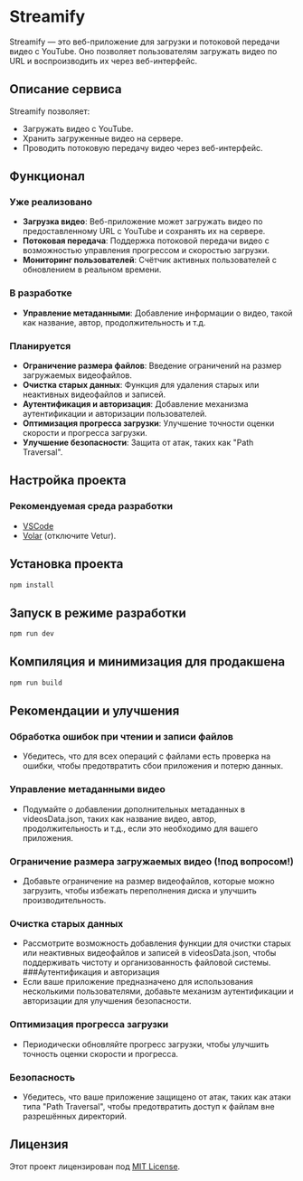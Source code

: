 # Streamify

Streamify — это веб-приложение для загрузки и потоковой передачи видео с YouTube. Оно позволяет пользователям загружать видео по URL и воспроизводить их через веб-интерфейс.

## Описание сервиса

Streamify позволяет:

- Загружать видео с YouTube.
- Хранить загруженные видео на сервере.
- Проводить потоковую передачу видео через веб-интерфейс.

## Функционал

### Уже реализовано

- **Загрузка видео**: Веб-приложение может загружать видео по предоставленному URL с YouTube и сохранять их на сервере.
- **Потоковая передача**: Поддержка потоковой передачи видео с возможностью управления прогрессом и скоростью загрузки.
- **Мониторинг пользователей**: Счётчик активных пользователей с обновлением в реальном времени.

### В разработке

- **Управление метаданными**: Добавление информации о видео, такой как название, автор, продолжительность и т.д.

### Планируется

- **Ограничение размера файлов**: Введение ограничений на размер загружаемых видеофайлов.
- **Очистка старых данных**: Функция для удаления старых или неактивных видеофайлов и записей.
- **Аутентификация и авторизация**: Добавление механизма аутентификации и авторизации пользователей.
- **Оптимизация прогресса загрузки**: Улучшение точности оценки скорости и прогресса загрузки.
- **Улучшение безопасности**: Защита от атак, таких как "Path Traversal".

## Настройка проекта

### Рекомендуемая среда разработки

- [VSCode](https://code.visualstudio.com/)
- [Volar](https://marketplace.visualstudio.com/items?itemName=Vue.volar) (отключите Vetur).

## Установка проекта

```sh
npm install
```

## Запуск в режиме разработки

```sh
npm run dev
```

## Компиляция и минимизация для продакшена

```sh
npm run build
```

## Рекомендации и улучшения

### Обработка ошибок при чтении и записи файлов

- Убедитесь, что для всех операций с файлами есть проверка на ошибки, чтобы предотвратить сбои приложения и потерю данных.

### Управление метаданными видео

- Подумайте о добавлении дополнительных метаданных в videosData.json, таких как название видео, автор, продолжительность и т.д., если это необходимо для вашего приложения.

### Ограничение размера загружаемых видео (!под вопросом!)

- Добавьте ограничение на размер видеофайлов, которые можно загрузить, чтобы избежать переполнения диска и улучшить производительность.

### Очистка старых данных

- Рассмотрите возможность добавления функции для очистки старых или неактивных видеофайлов и записей в videosData.json, чтобы поддерживать чистоту и организованность файловой системы.
  ###Аутентификация и авторизация
- Если ваше приложение предназначено для использования несколькими пользователями, добавьте механизм аутентификации и авторизации для улучшения безопасности.

### Оптимизация прогресса загрузки

- Периодически обновляйте прогресс загрузки, чтобы улучшить точность оценки скорости и прогресса.

### Безопасность

- Убедитесь, что ваше приложение защищено от атак, таких как атаки типа "Path Traversal", чтобы предотвратить доступ к файлам вне разрешённых директорий.

## Лицензия

Этот проект лицензирован под [MIT License](https://mit-license.org).
